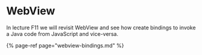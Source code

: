 # WebView



In lecture F11 we will revisit WebView and see how create bindings to invoke a Java code from JavaScript and vice-versa.

{% page-ref page="webview-bindings.md" %}



